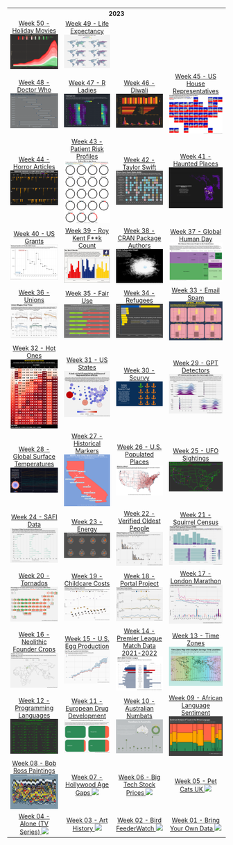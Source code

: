 <table>
<thread>
  <th colspan="4">2023</th>
<tr>
  <td align="center">
  <a href="https://github.com/hdailey/TidyTuesday/tree/main/2023/2023-12-12_HolidayMovies">
  Week 50 - Holiday Movies
  </a>
  <img src="https://github.com/hdailey/TidyTuesday/blob/main/2023/2023-12-12_HolidayMovies/2023-12-12_TT.png">
  </td>
  
  <td align="center">
  <a href="https://github.com/hdailey/TidyTuesday/tree/main/2023/2023-12-05_LifeExpectancy">
  Week 49 - Life Expectancy
  </a>
  <img src="https://github.com/hdailey/TidyTuesday/blob/main/2023/2023-12-05_LifeExpectancy/2023-12-12_TT.png">
  </td>
</tr>
  
<tr>
  <td align="center">
  <a href="https://github.com/hdailey/TidyTuesday/tree/main/2023/2023-11-28_DoctorWho">
  Week 48 - Doctor Who
  </a>
  <img src="https://github.com/hdailey/TidyTuesday/blob/main/2023/2023-11-28_DoctorWho/2023-12-06_TT.png">
  </td>
  
  <td align="center">
  <a href="https://github.com/hdailey/TidyTuesday/tree/main/2023/2023-11-21_R-Ladies">
  Week 47 - R Ladies
  </a>
  <img src="https://github.com/hdailey/TidyTuesday/blob/main/2023/2023-11-21_R-Ladies/2023-12-06_TT.png">
  </td>
  
  <td align="center">
  <a href="https://github.com/hdailey/TidyTuesday/tree/main/2023/2023-11-14_Diwali">
  Week 46 - Diwali
  </a>
  <img src="https://github.com/hdailey/TidyTuesday/blob/main/2023/2023-11-14_Diwali/2023-11-14_TT.png">
  </td>
  
  <td align="center">
  <a href="https://github.com/hdailey/TidyTuesday/tree/main/2023/2023-11-07_USHouse">
  Week 45 - US House Representatives
  </a>
  <img src="https://github.com/hdailey/TidyTuesday/blob/main/2023/2023-11-07_USHouse/2023-11-08_TT.png">
  </td>
</tr>

<tr>
  <td align="center">
  <a href="https://github.com/hdailey/TidyTuesday/tree/main/2023/2023-10-31_HorrorArticles">
  Week 44 - Horror Articles
  <img src="https://github.com/hdailey/TidyTuesday/blob/main/2023/2023-10-31_HorrorArticles/2023-10-31_TT.png">
  </td>
    
  <td align="center">
  <a href="https://github.com/hdailey/TidyTuesday/tree/main/2023/2023-10-24_PatientRiskProfiles">
  Week 43 - Patient Risk Profiles
  </a>
<img src="https://github.com/hdailey/TidyTuesday/blob/main/2023/2023-10-24_PatientRiskProfiles/2023-10-30_TT.png">
</td>

  <td align="center">
  <a href="https://github.com/hdailey/TidyTuesday/tree/main/2023/2023-10-17_TaylorSwift">
  Week 42 - Taylor Swift
  </a>
<img src="https://github.com/hdailey/TidyTuesday/blob/main/2023/2023-10-17_TaylorSwift/2023-10-17_TT.png">
</td>
  
  <td align="center">
  <a href="https://github.com/hdailey/TidyTuesday/tree/main/2023/2023-10-10_HauntedPlaces">
  Week 41 - Haunted Places
  </a>
<img src="https://github.com/hdailey/TidyTuesday/blob/main/2023/2023-10-10_HauntedPlaces/2023-10-18_TT.png">
</tr>

<tr>
  <td align="center">
  <a href="https://github.com/hdailey/TidyTuesday/tree/main/2023/2023-10-03_USGrants">
  Week 40 - US Grants
  </a>
<img src="https://github.com/hdailey/TidyTuesday/blob/main/2023/2023-10-03_USGrants/2023-10-03_TT.png">
</td>

  <td align="center">
  <a href="https://github.com/hdailey/TidyTuesday/tree/main/2023/2023-09-26_RoyKent">
  Week 39 - Roy Kent F**k Count
  </a>
<img src="https://github.com/hdailey/TidyTuesday/blob/main/2023/2023-09-26_RoyKent/2023-09-26_TT.png">
</td>

  <td align="center">
  <a href="https://github.com/hdailey/TidyTuesday/tree/main/2023/2023-09-19_CRAN">
  Week 38 - CRAN Package Authors
  </a>
<img src="https://github.com/hdailey/TidyTuesday/blob/main/2023/2023-09-19_CRAN/2023-09-19_TT.png">
</td>

  <td align="center">
  <a href="https://github.com/hdailey/TidyTuesday/tree/main/2023/2023-09-12_GlobalHumanDay">
  Week 37 - Global Human Day
  </a>
<img src="https://github.com/hdailey/TidyTuesday/blob/main/2023/2023-09-12_GlobalHumanDay/2023-09-14_TT.png"
</td>
</tr>

<tr>
  <td align="center">
  <a href="https://github.com/hdailey/TidyTuesday/tree/main/2023/2023-09-05_Union">
  Week 36 - Unions
  </a>
<img src="https://github.com/hdailey/TidyTuesday/blob/main/2023/2023-09-05_Unions/2023-09-06_TT.png">
</td>
  
<td align="center">
  <a href="https://github.com/hdailey/TidyTuesday/tree/main/2023/2023-08-29_FairUse">
  Week 35 - Fair Use
  </a>
<img src="https://github.com/hdailey/TidyTuesday/blob/main/2023/2023-08-29_FairUse/2023-08-29_TT.png">
</td>
  
<td align="center">
  <a href="https://github.com/hdailey/TidyTuesday/tree/main/2023/2023-08-22_Refugees">
  Week 34 - Refugees
  </a>
<img src="https://github.com/hdailey/TidyTuesday/blob/main/2023/2023-08-22_Refugees/2023-08-23_TT.png">
</td>
  
<td align="center">
 <a href="https://github.com/hdailey/TidyTuesday/tree/main/2023/2023-08-15_Spam">
 Week 33 - Email Spam
 </a>
<img src="https://github.com/hdailey/TidyTuesday/blob/main/2023/2023-08-15_Spam/2023-08-15_TT.png">
</td>
</tr>
  
<tr>
  <td align="center">
  <a href="https://github.com/hdailey/TidyTuesday/tree/main/2023/2023-08-08_HotOnes">
  Week 32 - Hot Ones
  </a>
<img src="https://github.com/hdailey/TidyTuesday/blob/main/2023/2023-08-08_HotOnes/2023-08-15_TT.png">
</td>
  
<td align="center">
  <a href="https://github.com/hdailey/TidyTuesday/tree/main/2023/2023-08-01_USStates">
  Week 31 - US States
  </a>
<img src="https://github.com/hdailey/TidyTuesday/blob/main/2023/2023-08-01_USStates/2023-08-01_TT.png">
</td>
  
<td align="center">
  <a href="https://github.com/hdailey/TidyTuesday/tree/main/2023/2023-07-25_Scurvy">
  Week 30 - Scurvy
  </a>
<img src="https://github.com/hdailey/TidyTuesday/blob/main/2023/2023-07-25_Scurvy/2023-07-31_TT.png">
</td>
  
<td align="center">
 <a href="https://github.com/hdailey/TidyTuesday/tree/main/2023/2023-07-18_GPTDetection">
 Week 29 - GPT Detectors
 </a>
<img src="https://github.com/hdailey/TidyTuesday/blob/main/2023/2023-07-18_GPTDetection/2023-07-20_TT.png">
</td>
</tr>
  
<tr>
  <td align="center">
  <a href="https://github.com/hdailey/TidyTuesday/tree/main/2023/2023-07-11_GlobalSurfaceTemperatures">
  Week 28 - Global Surface Temperatures
  </a>
<img src="https://github.com/hdailey/TidyTuesday/blob/main/2023/2023-07-11_GlobalSurfaceTemperatures/2023-07-20_TT.png">
</td>
  
<td align="center">
  <a href="https://github.com/hdailey/TidyTuesday/tree/main/2023/2023-07-04_HistoricalMarkers">
  Week 27 - Historical Markers
  </a>
<img src="https://github.com/hdailey/TidyTuesday/blob/main/2023/2023-07-04_HistoricalMarkers/2023-07-05_TT.png">
</td>
  
<td align="center">
  <a href="https://github.com/hdailey/TidyTuesday/tree/main/2023/2023-06-27_USPopulatedPlaces">
  Week 26 - U.S. Populated Places
  </a>
<img src="https://github.com/hdailey/TidyTuesday/blob/main/2023/2023-06-27_USPopulatedPlaces/2023-07-05_TT.png">
</td>
  
<td align="center">
 <a href="https://github.com/hdailey/TidyTuesday/tree/main/2023/2023-06-20_UFO">
 Week 25 - UFO Sightings
 </a>
<img src="https://github.com/hdailey/TidyTuesday/blob/main/2023/2023-06-20_UFO/2023-06-22_TT.png">
</td>
</tr>

<tr>
  <td align="center">
  <a href="https://github.com/hdailey/TidyTuesday/tree/main/2023/2023-06-13_SAFI">
  Week 24 - SAFI Data
  </a>
<img src="https://github.com/hdailey/TidyTuesday/blob/main/2023/2023-06-13_SAFI/2023-06-13_TT.png">
</td>
  
<td align="center">
  <a href="https://github.com/hdailey/TidyTuesday/tree/main/2023/2023-06-06_Energy">
  Week 23 - Energy
  </a>
<img src="https://github.com/hdailey/TidyTuesday/blob/main/2023/2023-06-06_Energy/2023-06-06_TT.png">
</td>
  
<td align="center">
  <a href="https://github.com/hdailey/TidyTuesday/tree/main/2023/2023-05-30_OldestPeople">
  Week 22 - Verified Oldest People
  </a>
<img src="https://github.com/hdailey/TidyTuesday/blob/main/2023/2023-05-30_OldestPeople/2023-05-30_TT.png">
</td>
  
<td align="center">
 <a href="https://github.com/hdailey/TidyTuesday/tree/main/2023/2023-05-23_Squirrels">
 Week 21 - Squirrel Census
 </a>
<img src="https://github.com/hdailey/TidyTuesday/blob/main/2023/2023-05-23_Squirrels/2023-05-23_TT.png">
</td>
</tr>
 
<tr>
  <td align="center">
  <a href="https://github.com/hdailey/TidyTuesday/tree/main/2023/2023-05-16_Tornados">
  Week 20 - Tornados
  </a>
<img src="https://github.com/hdailey/TidyTuesday/blob/main/2023/2023-05-16_Tornados/2023-05-16_TT.png">
</td>
  
<td align="center">
  <a href="https://github.com/hdailey/TidyTuesday/tree/main/2023/2023-05-09_ChildcareCosts">
  Week 19 - Childcare Costs
  </a>
<img src="https://github.com/hdailey/TidyTuesday/blob/main/2023/2023-05-09_ChildcareCosts/2023-05-09_TT.png">
</td>
  
<td align="center">
  <a href="https://github.com/hdailey/TidyTuesday/tree/main/2023/2023-05-02_PortalProject">
  Week 18 - Portal Project
  </a>
<img src="https://github.com/hdailey/TidyTuesday/blob/main/2023/2023-05-02_PortalProject/2023-05-02_TT.png">
</td>
  
<td align="center">
 <a href="https://github.com/hdailey/TidyTuesday/tree/main/2023/2023-04-25_LondonMarathon">
 Week 17 - London Marathon
 </a>
<img src="https://github.com/hdailey/TidyTuesday/blob/main/2023/2023-04-25_LondonMarathon/2023-05-02_TT.png">
</td>
</tr>

<tr>
<td align="center">
  <a href="https://github.com/hdailey/TidyTuesday/tree/main/2023/2023-04-18_NeolithicFounderCrops">
  Week 16 - Neolithic Founder Crops
  </a>
<img src="https://github.com/hdailey/TidyTuesday/blob/main/2023/2023-04-18_NeolithicFounderCrops/2023-04-19_TT.png">
</td>

<td align="center">
  <a href="https://github.com/hdailey/TidyTuesday/tree/main/2023/2023-04-11_USEggProduction">
  Week 15 - U.S. Egg Production
  </a>
<img src="https://github.com/hdailey/TidyTuesday/blob/main/2023/2023-04-11_USEggProduction/2023-04-11_TT.png"> 
</td>

<td align="center">
  <a href="https://github.com/hdailey/TidyTuesday/tree/main/2023/2023-04-04_PremierLeague">
  Week 14 - Premier League Match Data 2021-2022
  </a>
<img src="https://github.com/hdailey/TidyTuesday/blob/main/2023/2023-04-04_PremierLeague/2023-04-04_TT.png"> 
</td>

<td align="center">
  <a href="https://github.com/hdailey/TidyTuesday/tree/main/2023/2023-03-28_TimeZones">
  Week 13 - Time Zones
  </a>
<img src="https://github.com/hdailey/TidyTuesday/blob/main/2023/2023-03-28_TimeZones/2023-03-28_TT.png"> 
</td>
</tr>

<tr>
<td align="center">
  <a href="https://github.com/hdailey/TidyTuesday/tree/main/2023/2023-03-21_ProgrammingLanguages">
  Week 12 - Programming Languages
  </a>
<img src="https://github.com/hdailey/TidyTuesday/blob/main/2023/2023-03-21_ProgrammingLanguages/2023-03-21_TT.png"> 
</td>
  
<td align="center">
  <a href="https://github.com/hdailey/TidyTuesday/tree/main/2023/2023-03-14_EUDrugDevelopment">
  Week 11 - European Drug Development
  </a>
<img src="https://github.com/hdailey/TidyTuesday/blob/main/2023/2023-03-14_EUDrugDevelopment/2023-03-15_TT.png"> 
</td>
  
<td align="center">
  <a href="https://github.com/hdailey/TidyTuesday/tree/main/2023/2023-03-07_NumbatsAU">
  Week 10 - Australian Numbats
  </a>
<img src="https://github.com/hdailey/TidyTuesday/blob/main/2023/2023-03-07_NumbatsAU/2023-03-07_TT.png"> 
</td>

<td align="center">
  <a href="https://github.com/hdailey/TidyTuesday/tree/main/2023/2023-02-28_AfricanLanguageSentiment">
  Week 09 - African Language Sentiment 
  </a>
<img src="https://github.com/hdailey/TidyTuesday/blob/main/2023/2023-02-28_AfricanLanguageSentiment/2023-02-28_TT.png"> 
</td>
</tr>
 
<tr>
<td align="center">
  <a href="https://github.com/hdailey/TidyTuesday/tree/main/2023/2023-02-21_BobRoss">
  Week 08 - Bob Ross Paintings
  </a>
<img src="https://github.com/hdailey/TidyTuesday/blob/main/2023/2023-02-21_BobRoss/2023-02-21_TT.png"> 
  </td>
  
<td align="center">
  <a href="https://github.com/hdailey/TidyTuesday/tree/main/2023/2023-02-14_HollywoodAgeGaps">
  Week 07 - Hollywood Age Gaps
  </a>
<img src="https://user-images.githubusercontent.com/91282117/218871188-d7b4407e-923f-4161-b95d-2ebe7f6e8d16.png"> 
  </td>
  
<td align="center">
  <a href="https://github.com/hdailey/TidyTuesday/tree/main/2023/2023-02-07_BigTechStockPrice">
  Week 06 - Big Tech Stock Prices
  </a>
<img src="https://user-images.githubusercontent.com/91282117/217352323-c537639f-861b-47ba-a11d-35c61aa7559b.png"> 
  </td>
  
<td align="center">
  <a href="https://github.com/hdailey/TidyTuesday/tree/main/2023/2023-01-31_CatsUK">
  Week 05 - Pet Cats UK
  </a>
<img src="https://user-images.githubusercontent.com/91282117/215854441-9a6c4269-bf75-4c9e-9da0-afd65266c3a7.png"> 
  </td>

</tr>
<tr>
<td align="center">
  <a href="https://github.com/hdailey/TidyTuesday/tree/main/2023/2023-01-24_Alone">
     Week 04 - Alone (TV Series)
  </a>
<img src="https://user-images.githubusercontent.com/91282117/214370615-6b6e6b79-07cd-4665-a24d-9bbe47dd13a8.png"> 
  </td>
  
<td align="center">
  <a href="https://github.com/hdailey/TidyTuesday/tree/main/2023/2023-01-17_Artists">
  Week 03 - Art History
  </a>
<img src="https://user-images.githubusercontent.com/91282117/213287513-98dfdc16-44a6-408e-ab12-8916bb56382c.png"> 
  </td>
  
<td align="center">
    <a href="https://github.com/hdailey/TidyTuesday/tree/main/2023/2023-01-10_BirdFeederWatch">
  Week 02 - Bird FeederWatch
        </a>
<img src="https://user-images.githubusercontent.com/91282117/212170837-1657688f-c6be-4671-b359-2df36af75f96.png"> 
  </td>
  
<td align="center">
   <a href="https://github.com/hdailey/TidyTuesday/tree/main/2023/2023-01-03_BringYourOwn">
  Week 01 - Bring Your Own Data
  </a>
<img src="https://user-images.githubusercontent.com/91282117/211414698-75f3151a-3534-493c-9d27-76257cd6e7c2.png"> 
  </td>
</tr>

</thread>
</table>
